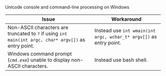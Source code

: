 Unicode console and command-line processing on Windows

|         Issue             |       Workaround       |
|---------------------------|------------------------|
| Non-ASCII characters are truncated to `?` if using `int main(int argc, char* argv[])` as entry point. | Instead use `int wmain(int argc, wchar_t* argv[])` as entry point. |
| Windows command prompt (`cmd.exe`) unable to display non-ASCII characters. | Instead use bash shell. |
